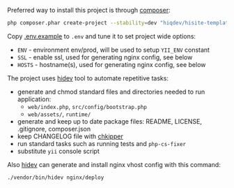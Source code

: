 Preferred way to install this project is through [composer]:

```sh
php composer.phar create-project --stability=dev "hiqdev/hisite-template:*" dir
```

Copy [.env.example] to `.env` and tune it to set project wide options:

- `ENV` - environment env/prod, will be used to setup `YII_ENV` constant
- `SSL` - enable ssl, used for generating nginx config, see below
- `HOSTS` - hostname(s), used for generating nginx config, see below

The project uses [hidev] tool to automate repetitive tasks:

- generate and chmod standard files and directories needed to run application:
    - `web/index.php`, `src/config/bootstrap.php`
    - `web/assets/`, `runtime/`
- generate and keep up to date package files: README, LICENSE, .gitignore, composer.json
- keep CHANGELOG file with [chkipper]
- run standard tasks such as running tests and `php-cs-fixer`
- substitute `yii` console script

Also [hidev] can generate and install nginx vhost config with this command:

```sh
./vendor/bin/hidev nginx/deploy
```

[composer]:         http://getcomposer.org/download/
[.env.example]:     .env.example
[hidev]:            https://github.com/hiqdev/hidev
[chkipper]:         https://github.com/hiqdev/chkipper
